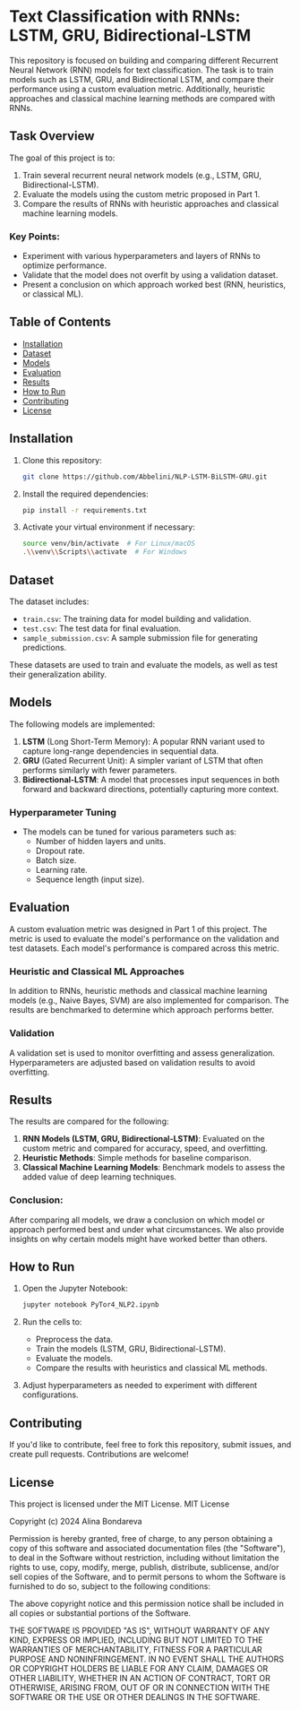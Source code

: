 # Text Classification with RNNs: LSTM, GRU, Bidirectional-LSTM

This repository is focused on building and comparing different Recurrent Neural Network (RNN) models for text classification. The task is to train models such as LSTM, GRU, and Bidirectional LSTM, and compare their performance using a custom evaluation metric. Additionally, heuristic approaches and classical machine learning methods are compared with RNNs.

## Task Overview

The goal of this project is to:

1. Train several recurrent neural network models (e.g., LSTM, GRU, Bidirectional-LSTM).
2. Evaluate the models using the custom metric proposed in Part 1.
3. Compare the results of RNNs with heuristic approaches and classical machine learning models.

### Key Points:
- Experiment with various hyperparameters and layers of RNNs to optimize performance.
- Validate that the model does not overfit by using a validation dataset.
- Present a conclusion on which approach worked best (RNN, heuristics, or classical ML).

## Table of Contents

- [Installation](#installation)
- [Dataset](#dataset)
- [Models](#models)
- [Evaluation](#evaluation)
- [Results](#results)
- [How to Run](#how-to-run)
- [Contributing](#contributing)
- [License](#license)

## Installation

1. Clone this repository:

    ```bash
    git clone https://github.com/Abbelini/NLP-LSTM-BiLSTM-GRU.git
    ```

2. Install the required dependencies:

    ```bash
    pip install -r requirements.txt
    ```

3. Activate your virtual environment if necessary:

    ```bash
    source venv/bin/activate  # For Linux/macOS
    .\\venv\\Scripts\\activate  # For Windows
    ```

## Dataset

The dataset includes:

- `train.csv`: The training data for model building and validation.
- `test.csv`: The test data for final evaluation.
- `sample_submission.csv`: A sample submission file for generating predictions.

These datasets are used to train and evaluate the models, as well as test their generalization ability.

## Models

The following models are implemented:

1. **LSTM** (Long Short-Term Memory): A popular RNN variant used to capture long-range dependencies in sequential data.
2. **GRU** (Gated Recurrent Unit): A simpler variant of LSTM that often performs similarly with fewer parameters.
3. **Bidirectional-LSTM**: A model that processes input sequences in both forward and backward directions, potentially capturing more context.

### Hyperparameter Tuning
- The models can be tuned for various parameters such as:
  - Number of hidden layers and units.
  - Dropout rate.
  - Batch size.
  - Learning rate.
  - Sequence length (input size).

## Evaluation

A custom evaluation metric was designed in Part 1 of this project. The metric is used to evaluate the model's performance on the validation and test datasets. Each model's performance is compared across this metric.

### Heuristic and Classical ML Approaches
In addition to RNNs, heuristic methods and classical machine learning models (e.g., Naive Bayes, SVM) are also implemented for comparison. The results are benchmarked to determine which approach performs better.

### Validation
A validation set is used to monitor overfitting and assess generalization. Hyperparameters are adjusted based on validation results to avoid overfitting.

## Results

The results are compared for the following:

1. **RNN Models (LSTM, GRU, Bidirectional-LSTM)**: Evaluated on the custom metric and compared for accuracy, speed, and overfitting.
2. **Heuristic Methods**: Simple methods for baseline comparison.
3. **Classical Machine Learning Models**: Benchmark models to assess the added value of deep learning techniques.

### Conclusion:
After comparing all models, we draw a conclusion on which model or approach performed best and under what circumstances. We also provide insights on why certain models might have worked better than others.

## How to Run

1. Open the Jupyter Notebook:

    ```bash
    jupyter notebook PyTor4_NLP2.ipynb
    ```

2. Run the cells to:
    - Preprocess the data.
    - Train the models (LSTM, GRU, Bidirectional-LSTM).
    - Evaluate the models.
    - Compare the results with heuristics and classical ML methods.

3. Adjust hyperparameters as needed to experiment with different configurations.

## Contributing

If you'd like to contribute, feel free to fork this repository, submit issues, and create pull requests. Contributions are welcome!

## License

This project is licensed under the MIT License.
MIT License

Copyright (c) 2024 Alina Bondareva

Permission is hereby granted, free of charge, to any person obtaining a copy
of this software and associated documentation files (the "Software"), to deal
in the Software without restriction, including without limitation the rights
to use, copy, modify, merge, publish, distribute, sublicense, and/or sell
copies of the Software, and to permit persons to whom the Software is
furnished to do so, subject to the following conditions:

The above copyright notice and this permission notice shall be included in all
copies or substantial portions of the Software.

THE SOFTWARE IS PROVIDED "AS IS", WITHOUT WARRANTY OF ANY KIND, EXPRESS OR
IMPLIED, INCLUDING BUT NOT LIMITED TO THE WARRANTIES OF MERCHANTABILITY,
FITNESS FOR A PARTICULAR PURPOSE AND NONINFRINGEMENT. IN NO EVENT SHALL THE
AUTHORS OR COPYRIGHT HOLDERS BE LIABLE FOR ANY CLAIM, DAMAGES OR OTHER
LIABILITY, WHETHER IN AN ACTION OF CONTRACT, TORT OR OTHERWISE, ARISING FROM,
OUT OF OR IN CONNECTION WITH THE SOFTWARE OR THE USE OR OTHER DEALINGS IN THE
SOFTWARE.

